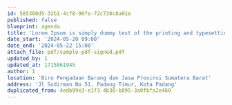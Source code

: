 ```yaml
---
id: 585308d5-32b1-4cf8-90fe-72c730c8a01e
published: false
blueprint: agenda
title: 'Lorem Ipsum is simply dummy text of the printing and typesetting industry.'
date_start: '2024-05-20 09:00'
date_end: '2024-05-22 15:00'
attach_file: pdf/sample-pdf-signed.pdf
updated_by: 1
updated_at: 1715861945
author: 1
location: 'Biro Pengadaan Barang dan Jasa Provinsi Sumatera Barat'
address: 'Jl Sudirman No 51, Padang Timur, Kota Padang'
duplicated_from: 4edb99e3-e1f3-4b30-b895-3a0fbfa2e460
---
```

